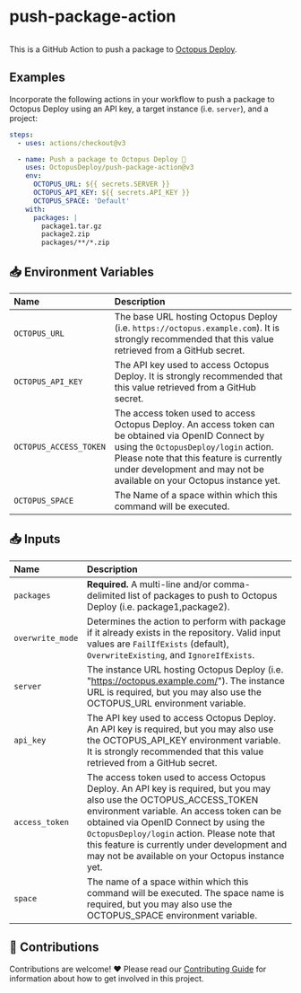 # push-package-action

<img alt= "" src="https://github.com/OctopusDeploy/push-package-action/raw/main/assets/github-actions-octopus.png" />

This is a GitHub Action to push a package to [Octopus Deploy](https://octopus.com/).

## Examples

Incorporate the following actions in your workflow to push a package to Octopus Deploy using an API key, a target instance (i.e. `server`), and a project:

```yml
steps:
  - uses: actions/checkout@v3

  - name: Push a package to Octopus Deploy 🐙
    uses: OctopusDeploy/push-package-action@v3
    env:
      OCTOPUS_URL: ${{ secrets.SERVER }}
      OCTOPUS_API_KEY: ${{ secrets.API_KEY }}
      OCTOPUS_SPACE: 'Default'
    with:
      packages: |
        package1.tar.gz
        package2.zip
        packages/**/*.zip
```

## 📥 Environment Variables

| Name                   | Description                                                                                                                                                                                                                                                       |
| :--------------------- | :---------------------------------------------------------------------------------------------------------------------------------------------------------------------------------------------------------------------------------------------------------------- |
| `OCTOPUS_URL`          | The base URL hosting Octopus Deploy (i.e. `https://octopus.example.com`). It is strongly recommended that this value retrieved from a GitHub secret.                                                                                                              |
| `OCTOPUS_API_KEY`      | The API key used to access Octopus Deploy. It is strongly recommended that this value retrieved from a GitHub secret.                                                                                                                                             |
| `OCTOPUS_ACCESS_TOKEN` | The access token used to access Octopus Deploy. An access token can be obtained via OpenID Connect by using the `OctopusDeploy/login` action. Please note that this feature is currently under development and may not be available on your Octopus instance yet. |
| `OCTOPUS_SPACE`        | The Name of a space within which this command will be executed.                                                                                                                                                                                                   |

## 📥 Inputs

| Name             | Description                                                                                                                                                                                                                                                                                                                                                   |
| :--------------- | :------------------------------------------------------------------------------------------------------------------------------------------------------------------------------------------------------------------------------------------------------------------------------------------------------------------------------------------------------------ |
| `packages`       | **Required.** A multi-line and/or comma-delimited list of packages to push to Octopus Deploy (i.e. package1,package2).                                                                                                                                                                                                                                        |
| `overwrite_mode` | Determines the action to perform with package if it already exists in the repository. Valid input values are `FailIfExists` (default), `OverwriteExisting`, and `IgnoreIfExists`.                                                                                                                                                                             |
| `server`         | The instance URL hosting Octopus Deploy (i.e. "https://octopus.example.com/"). The instance URL is required, but you may also use the OCTOPUS_URL environment variable.                                                                                                                                                                                       |
| `api_key`        | The API key used to access Octopus Deploy. An API key is required, but you may also use the OCTOPUS_API_KEY environment variable. It is strongly recommended that this value retrieved from a GitHub secret.                                                                                                                                                  |
| `access_token`   | The access token used to access Octopus Deploy. An API key is required, but you may also use the OCTOPUS_ACCESS_TOKEN environment variable. An access token can be obtained via OpenID Connect by using the `OctopusDeploy/login` action. Please note that this feature is currently under development and may not be available on your Octopus instance yet. |
| `space`          | The name of a space within which this command will be executed. The space name is required, but you may also use the OCTOPUS_SPACE environment variable.                                                                                                                                                                                                      |

## 🤝 Contributions

Contributions are welcome! :heart: Please read our [Contributing Guide](CONTRIBUTING.md) for information about how to get involved in this project.
